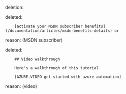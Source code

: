 deletion:

deleted:

		[activate your MSDN subscriber benefits](/documentation/articles/msdn-benefits-details) or

reason: (MSDN subscriber)

deleted:

		## Video walkthrough
		
		Here's a walkthrough of this tutorial.
		
		[AZURE.VIDEO get-started-with-azure-automation]

reason: (video)

